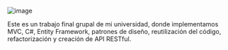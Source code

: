 ![image](https://github.com/user-attachments/assets/14408092-e575-41a2-b0f0-d5d52e1cadeb)



Este es un trabajo final grupal de mi universidad, donde implementamos MVC, C#, Entity Framework, patrones de diseño, reutilización del código, refactorización y creación de API RESTful.
